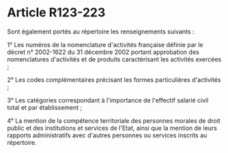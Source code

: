 # Article R123-223

Sont également portés au répertoire les renseignements suivants :

1° Les numéros de la nomenclature d'activités française définie par le décret n° 2002-1622 du 31 décembre 2002 portant approbation des nomenclatures d'activités et de produits caractérisant les activités exercées ;

2° Les codes complémentaires précisant les formes particulières d'activités ;

3° Les catégories correspondant à l'importance de l'effectif salarié civil total et par établissement ;

4° La mention de la compétence territoriale des personnes morales de droit public et des institutions et services de l'Etat, ainsi que la mention de leurs rapports administratifs avec d'autres personnes ou services inscrits au répertoire.
